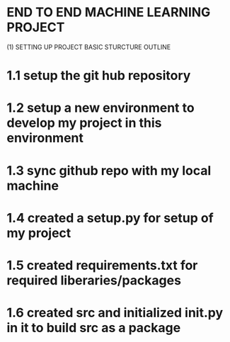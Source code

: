 # END TO END MACHINE LEARNING PROJECT #

(1) SETTING UP PROJECT BASIC STURCTURE OUTLINE
# 1.1  setup the git hub repository
# 1.2 setup a new environment to develop my project in this environment
# 1.3 sync github repo with my local machine
# 1.4 created a setup.py for setup of my project
# 1.5 created requirements.txt for required liberaries/packages
# 1.6 created src and initialized __init__.py in it to build src as a package

